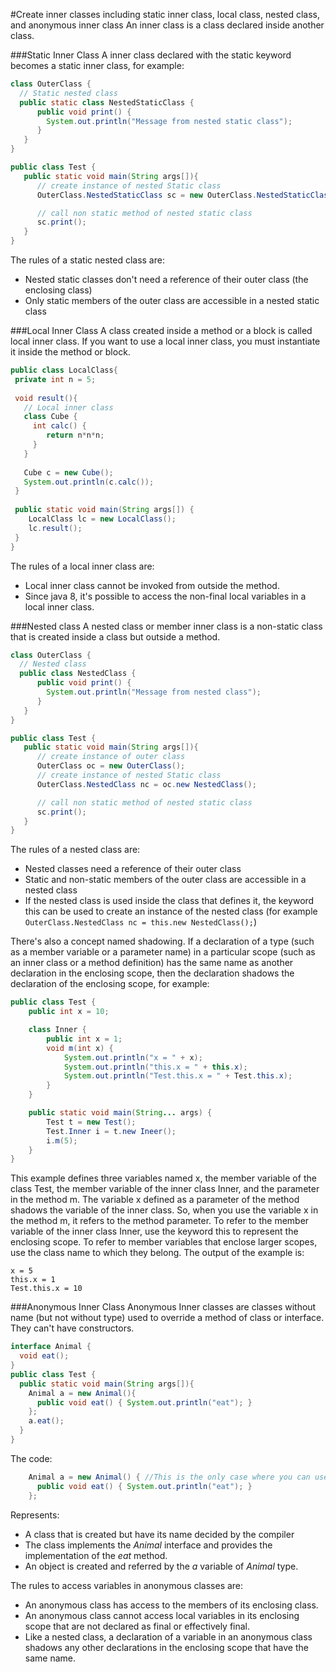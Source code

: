 #Create inner classes including static inner class, local class, nested class, and anonymous inner class
An inner class is a class declared inside another class.
 
###Static Inner Class
A inner class declared with the static keyword becomes a static inner class, for example:
 ````java
class OuterClass {
   // Static nested class
   public static class NestedStaticClass {
       public void print() { 
         System.out.println("Message from nested static class"); 
       }
    }
} 

public class Test {
    public static void main(String args[]){
       // create instance of nested Static class
       OuterClass.NestedStaticClass sc = new OuterClass.NestedStaticClass();

       // call non static method of nested static class
       sc.print();
    }
}
````

The rules of a static nested class are:
* Nested static classes don't need a reference of their outer class (the enclosing class)
* Only static members of the outer class are accessible in a nested static class

###Local Inner Class
A class created inside a method or a block is called local inner class. If you want to use a local inner class, you must instantiate it inside the method or block.
````java
public class LocalClass{  
 private int n = 5;
 
 void result(){  
   // Local inner class
   class Cube {  
     int calc() {
        return n*n*n;
     }  
   }
  
   Cube c = new Cube();  
   System.out.println(c.calc());  
 }  
 
 public static void main(String args[]) {  
    LocalClass lc = new LocalClass();  
    lc.result();  
 }  
}  
````
The rules of a local inner class are:
* Local inner class cannot be invoked from outside the method.
* Since java 8, it's possible to access the non-final local variables in a local inner class.

###Nested class
A nested class or member inner class is a non-static class that is created inside a class but outside a method.
 ````java
class OuterClass {
   // Nested class
   public class NestedClass {
       public void print() { 
         System.out.println("Message from nested class"); 
       }
    }
} 

public class Test {
    public static void main(String args[]){
       // create instance of outer class
       OuterClass oc = new OuterClass();
       // create instance of nested Static class
       OuterClass.NestedClass nc = oc.new NestedClass();

       // call non static method of nested static class
       sc.print();
    }
}
````

The rules of a nested class are:
* Nested  classes need a reference of their outer class
* Static and non-static members of the outer class are accessible in a nested  class
* If the nested class is used inside the class that defines it, the keyword this can be used to create an instance of the nested class (for example `OuterClass.NestedClass nc = this.new NestedClass();`)

There's also a concept named shadowing. If a declaration of a type (such as a member variable or a parameter name) in a particular scope (such as an inner class or a method definition) has the same name as another declaration in the enclosing scope, then the declaration shadows the declaration of the enclosing scope, for example:
````java
public class Test {
    public int x = 10;

    class Inner {
        public int x = 1;
        void m(int x) {
            System.out.println("x = " + x);
            System.out.println("this.x = " + this.x);
            System.out.println("Test.this.x = " + Test.this.x);
        }
    }

    public static void main(String... args) {
        Test t = new Test();
        Test.Inner i = t.new Ineer();
        i.m(5);
    }
}
````
This example defines three variables named x, the member variable of the class Test, the member variable of the inner class Inner, and the parameter in the method m. The variable x defined as a parameter of the method shadows the variable of the inner class. So, when you use the variable x in the method m, it refers to the method parameter. To refer to the member variable of the inner class Inner, use the keyword this to represent the enclosing scope. To refer to member variables that enclose larger scopes, use the class name to which they belong. The output of the example is:
````
x = 5
this.x = 1
Test.this.x = 10
````

###Anonymous Inner Class
Anonymous Inner classes are classes without name (but not without type) used to override a method of class or interface. They can't have constructors.
````java
interface Animal {  
  void eat();  
}  
public class Test {  
  public static void main(String args[]){  
    Animal a = new Animal(){  
      public void eat() { System.out.println("eat"); }  
    };  
    a.eat();  
  }  
} 
````

The code:
````java
    Animal a = new Animal() { //This is the only case where you can use the keyword 'new' with an interface
      public void eat() { System.out.println("eat"); }  
    }; 
````
Represents:
* A class that is created but have its name decided by the compiler
* The class implements the *Animal* interface and provides the implementation of the *eat* method.
* An object is created and referred by the *a* variable of *Animal* type.

The rules to access variables in anonymous classes are:
* An anonymous class has access to the members of its enclosing class.
* An anonymous class cannot access local variables in its enclosing scope that are not declared as final or effectively final.
* Like a nested class, a declaration of a variable in an anonymous class shadows any other declarations in the enclosing scope that have the same name. 
